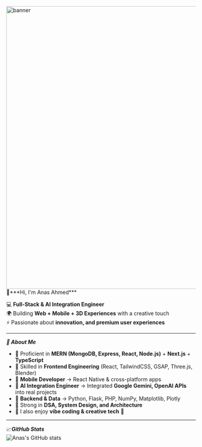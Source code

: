 <img width="1133" height="750" alt="banner" src="https://github.com/user-attachments/assets/5bc69b55-5082-4dd8-ba4f-d4b5b0a1c98a" />
👋***Hi, I'm Anas Ahmed***  

💻 **Full-Stack & AI Integration Engineer**  
🌍 Building **Web + Mobile + 3D Experiences** with a creative touch  
⚡ Passionate about **innovation, and premium user experiences**  

---

 ***🚀 About Me***  
- 🔹 Proficient in **MERN (MongoDB, Express, React, Node.js)** + **Next.js** + **TypeScript**  
- 🔹 Skilled in **Frontend Engineering** (React, TailwindCSS, GSAP, Three.js, Blender)  
- 🔹 **Mobile Developer** → React Native & cross-platform apps  
- 🔹 **AI Integration Engineer** → Integrated **Google Gemini, OpenAI APIs** into real projects  
- 🔹 **Backend & Data** → Python, Flask, PHP, NumPy, Matplotlib, Plotly  
- 🔹 Strong in **DSA, System Design, and Architecture**  
- 🔹 I also enjoy **vibe coding & creative tech** 🌌

---

📈***GitHub Stats***  
![Anas's GitHub stats](https://github-readme-stats.vercel.app/api?username=anasahhm&show_icons=true&theme=tokyonight)  

